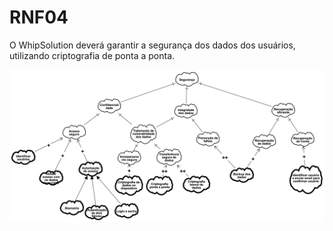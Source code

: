 # RNF04

O WhipSolution deverá garantir a segurança dos dados dos usuários, utilizando criptografia de ponta a ponta.

<img src="https://github.com/HiltonThallyson/DIM0511_Engenharia_Requisitos_2024.2/blob/main/Documenta%C3%A7%C3%A3o/Assets/ModeloSegurança.png" style="background-color:white;">
